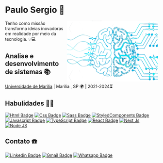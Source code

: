 # Paulo Sergio 💯

<img align='right' width="300" src='assests/bg-3-removebg-preview.png'/>

Tenho como missão transforma ideias inovadoras em realidade por meio da tecnologia. 💡💻

## Analise e desenvolvimento de sistemas 📚

[Universidade de Marília](https://oficial.unimar.br/) | Marilia , SP 🌍 | 2021-2024⏳

## Habulidades 🤹🏻

[![Html Badge](https://img.shields.io/badge/HTML5-E34F26?style=for-the-badge&logo=html5&logoColor=white)](https://github.com/devsergionunes)
[![Css Badge](https://img.shields.io/badge/CSS3-1572B6?style=for-the-badge&logo=css3&logoColor=white)](https://github.com/devsergionunes)
[![Sass Badge](https://img.shields.io/badge/Sass-CC6699?style=for-the-badge&logo=sass&logoColor=white)](https://github.com/devsergionunes)
[![StyledComponents Badge](https://img.shields.io/badge/styled--components-DB7093?style=for-the-badge&logo=styled-components&logoColor=white)](https://github.com/devsergionunes)
[![Javascript Badge](https://img.shields.io/badge/JavaScript-F7DF1E?style=for-the-badge&logo=javascript&logoColor=black)](https://github.com/devsergionunes)
[![TypeScript Badge](https://img.shields.io/badge/TypeScript-3276E6?style=for-the-badge&logo=typescript&logoColor=white&labelColor=3276E6)](https://github.com/devsergionunes)
[![React Badge](https://img.shields.io/badge/React-20232A?style=for-the-badge&logo=react&logoColor=61DAFB)](https://github.com/devsergionunes)
[![Next Js](https://img.shields.io/badge/Next%20Js-000000?style=for-the-badge&logo=next.js&logoColor=white)](https://github.com/devsergionunes)
[![Node JS](https://img.shields.io/badge/Node%20Js-3e863d?style=for-the-badge&logo=node.js&logoColor=white)](https://github.com/devsergionunes)

## Contato ☎️

[![Linkedin Badge](https://img.shields.io/badge/linkedin-3276E6?style=for-the-badge&logo=Linkedin&logoColor=white&link=https://www.linkedin.com/in/contato-dev-paulo-sergio/)](https://www.linkedin.com/in/contato-dev-paulo-sergio/)
[![Gmail Badge](https://img.shields.io/badge/Gmail-D14836?style=for-the-badge&logo=gmail&logoColor=white)](mailto:serginho111level@gmail.com)
[![Whatsapp Badge](https://img.shields.io/badge/WhatsApp-25D366?style=for-the-badge&logo=whatsapp&logoColor=white)](https://api.whatsapp.com/send?phone=55992173093text=Hi!)
